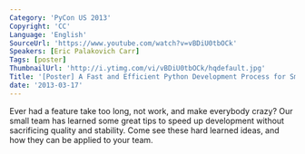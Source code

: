 ```yaml
---
Category: 'PyCon US 2013'
Copyright: 'CC'
Language: 'English'
SourceUrl: 'https://www.youtube.com/watch?v=vBDiU0tbOCk'
Speakers: [Eric Palakovich Carr]
Tags: [poster]
ThumbnailUrl: 'http://i.ytimg.com/vi/vBDiU0tbOCk/hqdefault.jpg'
Title: '[Poster] A Fast and Efficient Python Development Process for Small Teams'
date: '2013-03-17'
---
```

Ever had a feature take too long, not work, and make everybody crazy? Our small team has learned some great tips to speed up development without sacrificing quality and stability. Come see these hard learned ideas, and how they can be applied to your team.